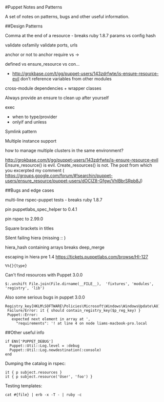 #Puppet Notes and Patterns

A set of notes on patterns, bugs and other useful information.

##Design Patterns


Comma at the end of a resource - breaks ruby 1.8.7
params vs config hash

validate osfamily
validate ports, urls

anchor or not to anchor
require vs ->

defined vs ensure_resource vs con…
   - http://grokbase.com/t/gg/puppet-users/143zdrfwte/is-ensure-resource-evil
 don’t reference variables from other modules

cross-module dependencies + wrapper classes

Always provide an ensure to clean up after yourself

exec
  - when to type/provider
  - onlyif and unless


Symlink pattern

Multiple instance support

how to manage multiple clusters in the same environment?


http://grokbase.com/t/gg/puppet-users/143zdrfwte/is-ensure-resource-evil
Ensure_resource() is evil. Create_resources() is not. The post from
which you excerpted my comment (
https://groups.google.com/forum/#!searchin/puppet-users/ensure_resource/puppet-users/dOCIZ8-Gfgw/VhlBbrSRpb8J)


##Bugs and edge cases


multi-line rspec-puppet tests - breaks ruby 1.8.7

pin puppetlabs_spec_helper to 0.4.1

pin rspec to 2.99.0

Square brackets in titles

Silent failing hiera (missing :: )

hiera_hash containing arrays breaks deep_merge

escaping in hiera pre 1.4 https://tickets.puppetlabs.com/browse/HI-127

    %%{}{type}
    
Can't find resources with Puppet 3.0.0

    $:.unshift File.join(File.dirname(__FILE__),  'fixtures', 'modules', 'registry', 'lib')
   
Also some serious bugs in puppet 3.0.0

    Registry_key[HKLM\SOFTWARE\Policies\Microsoft\Windows\WindowsUpdate\AU]
     Failure/Error: it { should contain_registry_key($p_reg_key) }
     Puppet::Error:
       expected next element in array at ',
         "requirements": '! at line 4 on node liams-macbook-pro.local

##Other useful info

    if ENV['PUPPET_DEBUG']
      Puppet::Util::Log.level = :debug
      Puppet::Util::Log.newdestination(:console)
    end

Dumping the catalog in rspec:

    it { p subject.resources }
    it { p subject.resource('User', 'foo') }

Testing templates:

    cat #{file} | erb -x -T - | ruby -c

